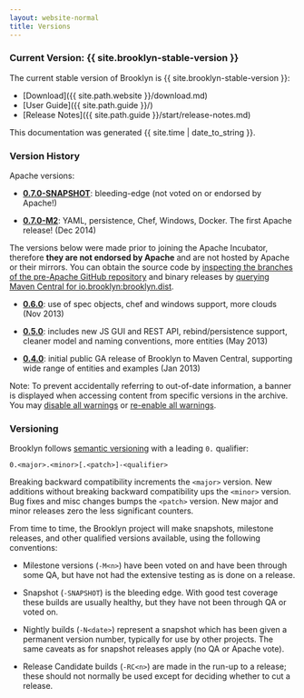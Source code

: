 ```yaml
---
layout: website-normal
title: Versions
---
```


### Current Version: {{ site.brooklyn-stable-version }}

The current stable version of Brooklyn is {{ site.brooklyn-stable-version }}:

* [Download]({{ site.path.website }}/download.md)
* [User Guide]({{ site.path.guide }}/)
* [Release Notes]({{ site.path.guide }}/start/release-notes.md)

This documentation was generated {{ site.time | date_to_string }}.


### Version History

Apache versions:

* **[0.7.0-SNAPSHOT](/v/0.7.0-SNAPSHOT/)**: bleeding-edge (not voted on or endorsed by Apache!)

* **[0.7.0-M2](/v/0.7.0-M2/)**: YAML, persistence, Chef, Windows, Docker. The first Apache release! (Dec 2014)


The versions below were made prior to joining the Apache Incubator, 
therefore **they are not endorsed by Apache** and are not hosted by Apache or their mirrors. 
You can obtain the source code by [inspecting the branches of the pre-Apache GitHub repository](https://github.com/brooklyncentral/brooklyn/branches/stale) 
and binary releases by [querying Maven Central for io.brooklyn:brooklyn.dist](http://search.maven.org/#search%7Cgav%7C1%7Cg%3A%22io.brooklyn%22%20AND%20a%3A%22brooklyn-dist%22).

* **[0.6.0](/v/0.6.0/)**: use of spec objects, chef and windows support, more clouds (Nov 2013)

* **[0.5.0](/v/0.5.0/)**: includes new JS GUI and REST API, rebind/persistence support, cleaner model and naming conventions, more entities (May 2013)

* **[0.4.0](/v/0.4.0/)**: initial public GA release of Brooklyn to Maven Central, supporting wide range of entities and examples (Jan 2013)

Note: To prevent accidentally referring to out-of-date information,
a banner is displayed when accessing content from specific versions in the archive.
You may 
<a href="#" onclick="set_user_versions_all();">disable all warnings</a> or
<a href="#" onclick="clear_user_versions();">re-enable all warnings</a>.


### Versioning

Brooklyn follows [semantic versioning](http://semver.org/) with a leading `0.` qualifier:

    0.<major>.<minor>[.<patch>]-<qualifier>

Breaking backward compatibility increments the `<major>` version.
New additions without breaking backward compatibility ups the `<minor>` version.
Bug fixes and misc changes bumps the `<patch>` version.
New major and minor releases zero the less significant counters.

From time to time, the Brooklyn project will make snapshots, milestone releases, and other qualified versions available,
using the following conventions:

* Milestone versions (`-M<n>`) have been voted on and have been through some QA,
  but have not had the extensive testing as is done on a release.

* Snapshot (`-SNAPSHOT`) is the bleeding edge.
  With good test coverage these builds are usually healthy, 
  but they have not been through QA or voted on.

* Nightly builds (`-N<date>`) represent a snapshot which has
  been given a permanent version number, typically for use by other projects.
  The same caveats as for snapshot releases apply (no QA or Apache vote). 

* Release Candidate builds (`-RC<n>`) are made in the run-up to a release;
  these should not normally be used except for deciding whether to cut a release.

